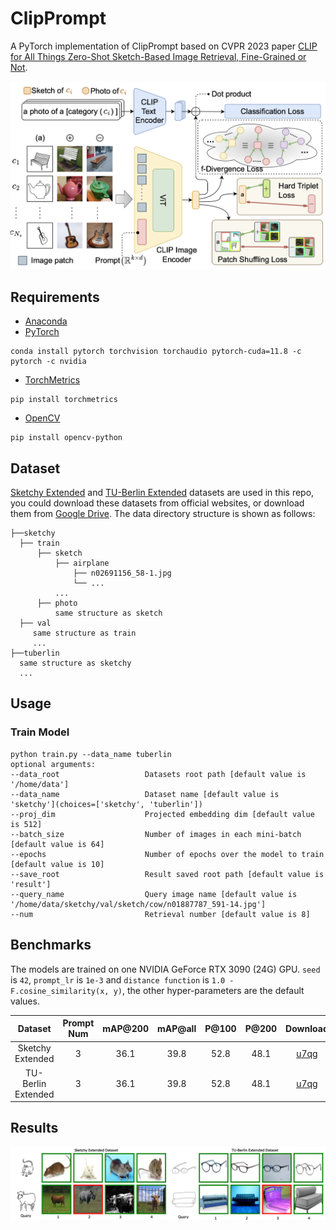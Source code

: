 # ClipPrompt

A PyTorch implementation of ClipPrompt based on CVPR 2023 paper
[CLIP for All Things Zero-Shot Sketch-Based Image Retrieval, Fine-Grained or Not](https://openaccess.thecvf.com/content/CVPR2023/html/Sain_CLIP_for_All_Things_Zero-Shot_Sketch-Based_Image_Retrieval_Fine-Grained_or_CVPR_2023_paper.html).

![Network Architecture](result/arch.png)

## Requirements

- [Anaconda](https://www.anaconda.com/download/)
- [PyTorch](https://pytorch.org)

```
conda install pytorch torchvision torchaudio pytorch-cuda=11.8 -c pytorch -c nvidia
```

- [TorchMetrics](https://torchmetrics.readthedocs.io/en/stable/)

```
pip install torchmetrics
```

- [OpenCV](https://opencv.org)

```
pip install opencv-python
```

## Dataset

[Sketchy Extended](http://sketchy.eye.gatech.edu) and
[TU-Berlin Extended](http://cybertron.cg.tu-berlin.de/eitz/projects/classifysketch/) datasets are used in this repo, you
could download these datasets from official websites, or download them from
[Google Drive](https://drive.google.com/drive/folders/1lce41k7cGNUOwzt-eswCeahDLWG6Cdk0?usp=sharing). The data directory
structure is shown as follows:

 ```
├──sketchy
   ├── train
       ├── sketch
           ├── airplane
               ├── n02691156_58-1.jpg
               └── ...
           ...
       ├── photo
           same structure as sketch
   ├── val
      same structure as train
      ...
├──tuberlin
   same structure as sketchy
   ...
```

## Usage

### Train Model

```
python train.py --data_name tuberlin
optional arguments:
--data_root                   Datasets root path [default value is '/home/data']
--data_name                   Dataset name [default value is 'sketchy'](choices=['sketchy', 'tuberlin'])
--proj_dim                    Projected embedding dim [default value is 512]
--batch_size                  Number of images in each mini-batch [default value is 64]
--epochs                      Number of epochs over the model to train [default value is 10]
--save_root                   Result saved root path [default value is 'result']
--query_name                  Query image name [default value is '/home/data/sketchy/val/sketch/cow/n01887787_591-14.jpg']
--num                         Retrieval number [default value is 8]
```

## Benchmarks

The models are trained on one NVIDIA GeForce RTX 3090 (24G) GPU. `seed` is `42`, `prompt_lr` is `1e-3`
and `distance function` is `1.0 - F.cosine_similarity(x, y)`, the other hyper-parameters are the default values.

<table>
<thead>
  <tr>
    <th rowspan="3">Dataset</th>
    <th rowspan="3">Prompt Num</th>
    <th rowspan="3">mAP@200</th>
    <th rowspan="3">mAP@all</th>
    <th rowspan="3">P@100</th>
    <th rowspan="3">P@200</th>
    <th rowspan="3">Download</th>
  </tr>
</thead>
<tbody>
  <tr>
    <td align="center">Sketchy Extended</td>
    <td align="center">3</td>
    <td align="center">36.1</td>
    <td align="center">39.8</td>
    <td align="center">52.8</td>
    <td align="center">48.1</td>
    <td align="center"><a href="https://pan.baidu.com/s/1uGw9MdDVGHYchJ4fXUjIhg">u7qg</a></td>
  </tr>
  <tr>
    <td align="center">TU-Berlin Extended</td>
    <td align="center">3</td>
    <td align="center">36.1</td>
    <td align="center">39.8</td>
    <td align="center">52.8</td>
    <td align="center">48.1</td>
    <td align="center"><a href="https://pan.baidu.com/s/1uGw9MdDVGHYchJ4fXUjIhg">u7qg</a></td>
  </tr>
</tbody>
</table>

## Results

![vis](result/vis.png)